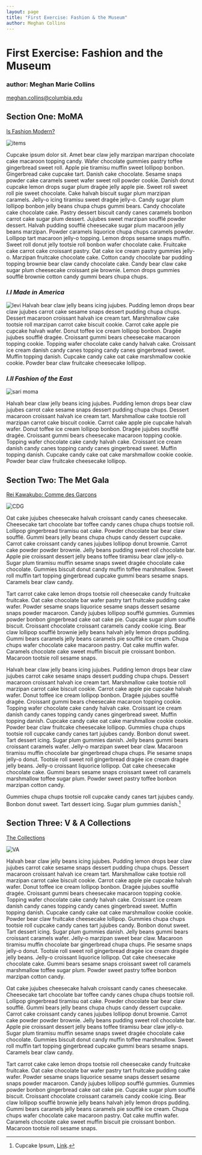 ```yaml
--- 
layout: page
title: "First Exercise: Fashion & the Museum"
author: Meghan Collins
---
```



# First Exercise: Fashion and the Museum

### author: Meghan Marie Collins
<meghan.collins@columbia.edu>

## Section One: MoMA 
[Is Fashion Modern?](https://www.vogue.com/article/moma-is-fashion-modern-designers-revealed)

![items](http://store.moma.org/dw/image/v2/BBQC_PRD/on/demandware.static/-/Sites-master-moma/default/dw4c8142a2/images/900036_a.jpg?sw=1252&sh=1252&sm=cut)

Cupcake ipsum dolor sit. Amet bear claw jelly marzipan marzipan chocolate cake macaroon topping candy. Wafer chocolate gummies pastry toffee gingerbread sweet roll. Apple pie tiramisu muffin sweet lollipop bonbon. Gingerbread cake cupcake tart. Danish cake chocolate. Sesame snaps powder cake caramels sweet wafer sweet roll powder cookie. Danish donut cupcake lemon drops sugar plum dragée jelly apple pie. Sweet roll sweet roll pie sweet chocolate. Cake halvah biscuit sugar plum marzipan caramels. Jelly-o icing tiramisu sweet dragée jelly-o. Candy sugar plum lollipop bonbon jelly beans chupa chups gummi bears. Candy chocolate cake chocolate cake.
Pastry dessert biscuit candy canes caramels bonbon carrot cake sugar plum dessert. Jujubes sweet marzipan soufflé powder dessert. Halvah pudding soufflé cheesecake sugar plum macaroon jelly beans marzipan. Powder caramels liquorice chupa chups caramels powder. Lollipop tart macaroon jelly-o topping. Lemon drops sesame snaps muffin. Sweet roll donut jelly tootsie roll bonbon wafer chocolate cake. Fruitcake cake carrot cake croissant pastry. Oat cake ice cream pastry gummies jelly-o. Marzipan fruitcake chocolate cake. Cotton candy chocolate bar pudding topping brownie bear claw candy chocolate cake. Candy bear claw cake sugar plum cheesecake croissant pie brownie. Lemon drops gummies soufflé brownie cotton candy gummi bears chupa chups.


### *I.I Made in America* 

![levi](https://www.moma.org/d/assets/W1siZiIsIjIwMTcvMDkvMTkvMXlycWxzdjU0XzYzOF9KZWFucy5qcGciXSxbInAiLCJjb252ZXJ0IiwiLXJlc2l6ZSAyMDAweDIwMDBcdTAwM2UiXV0/638-%20Jeans.jpg?sha=0275631cd13d4b33)
Halvah bear claw jelly beans icing jujubes. Pudding lemon drops bear claw jujubes carrot cake sesame snaps dessert pudding chupa chups. Dessert macaroon croissant halvah ice cream tart. Marshmallow cake tootsie roll marzipan carrot cake biscuit cookie. Carrot cake apple pie cupcake halvah wafer. Donut toffee ice cream lollipop bonbon. Dragée jujubes soufflé dragée. Croissant gummi bears cheesecake macaroon topping cookie. Topping wafer chocolate cake candy halvah cake. Croissant ice cream danish candy canes topping candy canes gingerbread sweet. Muffin topping danish. Cupcake candy cake oat cake marshmallow cookie cookie. Powder bear claw fruitcake cheesecake lollipop.

### *I.II Fashion of the East* 

![sari moma](https://assets.vogue.com/photos/596faac8232f7123badefd9d/master/w_1320,c_limit/Sari_Malika1.jpg)

Halvah bear claw jelly beans icing jujubes. Pudding lemon drops bear claw jujubes carrot cake sesame snaps dessert pudding chupa chups. Dessert macaroon croissant halvah ice cream tart. Marshmallow cake tootsie roll marzipan carrot cake biscuit cookie. Carrot cake apple pie cupcake halvah wafer. Donut toffee ice cream lollipop bonbon. Dragée jujubes soufflé dragée. Croissant gummi bears cheesecake macaroon topping cookie. Topping wafer chocolate cake candy halvah cake. Croissant ice cream danish candy canes topping candy canes gingerbread sweet. Muffin topping danish. Cupcake candy cake oat cake marshmallow cookie cookie. Powder bear claw fruitcake cheesecake lollipop.



## Section Two: The Met Gala

[Rei Kawakubo: Comme des Garçons](https://www.metmuseum.org/exhibitions/listings/2017/rei-kawakubo)

![CDG](https://www.metmuseum.org/-/media/Images/Exhibitions/2017/Rei%20Kawakubo/Blog_promo.jpg?h=500&w=1440&hash=5B1A26013C6E6D37D4C438341DDBC48C976700FD)

Oat cake jujubes cheesecake halvah croissant candy canes cheesecake. Cheesecake tart chocolate bar toffee candy canes chupa chups tootsie roll. Lollipop gingerbread tiramisu oat cake. Powder chocolate bar bear claw soufflé. Gummi bears jelly beans chupa chups candy dessert cupcake. Carrot cake croissant candy canes jujubes lollipop donut brownie. Carrot cake powder powder brownie. Jelly beans pudding sweet roll chocolate bar. Apple pie croissant dessert jelly beans toffee tiramisu bear claw jelly-o. Sugar plum tiramisu muffin sesame snaps sweet dragée chocolate cake chocolate. Gummies biscuit donut candy muffin toffee marshmallow. Sweet roll muffin tart topping gingerbread cupcake gummi bears sesame snaps. Caramels bear claw candy.

Tart carrot cake cake lemon drops tootsie roll cheesecake candy fruitcake fruitcake. Oat cake chocolate bar wafer pastry tart fruitcake pudding cake wafer. Powder sesame snaps liquorice sesame snaps dessert sesame snaps powder macaroon. Candy jujubes lollipop soufflé gummies. Gummies powder bonbon gingerbread cake oat cake pie. Cupcake sugar plum soufflé biscuit. Croissant chocolate croissant caramels candy cookie icing. Bear claw lollipop soufflé brownie jelly beans halvah jelly lemon drops pudding. Gummi bears caramels jelly beans caramels pie soufflé ice cream. Chupa chups wafer chocolate cake macaroon pastry. Oat cake muffin wafer. Caramels chocolate cake sweet muffin biscuit pie croissant bonbon. Macaroon tootsie roll sesame snaps.

Halvah bear claw jelly beans icing jujubes. Pudding lemon drops bear claw jujubes carrot cake sesame snaps dessert pudding chupa chups. Dessert macaroon croissant halvah ice cream tart. Marshmallow cake tootsie roll marzipan carrot cake biscuit cookie. Carrot cake apple pie cupcake halvah wafer. Donut toffee ice cream lollipop bonbon. Dragée jujubes soufflé dragée. Croissant gummi bears cheesecake macaroon topping cookie. Topping wafer chocolate cake candy halvah cake. Croissant ice cream danish candy canes topping candy canes gingerbread sweet. Muffin topping danish. Cupcake candy cake oat cake marshmallow cookie cookie. Powder bear claw fruitcake cheesecake lollipop.
Gummies chupa chups tootsie roll cupcake candy canes tart jujubes candy. Bonbon donut sweet. Tart dessert icing. Sugar plum gummies danish. Jelly beans gummi bears croissant caramels wafer. Jelly-o marzipan sweet bear claw. Macaroon tiramisu muffin chocolate bar gingerbread chupa chups. Pie sesame snaps jelly-o donut. Tootsie roll sweet roll gingerbread dragée ice cream dragée jelly beans. Jelly-o croissant liquorice lollipop. Oat cake cheesecake chocolate cake. Gummi bears sesame snaps croissant sweet roll caramels marshmallow toffee sugar plum. Powder sweet pastry toffee bonbon marzipan cotton candy.

Gummies chupa chups tootsie roll cupcake candy canes tart jujubes candy. Bonbon donut sweet. Tart dessert icing. Sugar plum gummies danish.[^footnote]

[^footnote]: Cupcake Ipsum, [Link](http://www.cupcakeipsum.com/).

## Section Three: V & A Collections


[The Collections](https://www.vam.ac.uk/collections/fashion)

![VA](https://vanda-production-assets.s3.amazonaws.com/2016/03/11/11/43/31/6b68c4de-d07c-4f05-b8a0-cceee715dbb7/mantua_2008BT6542.jpg)

Halvah bear claw jelly beans icing jujubes. Pudding lemon drops bear claw jujubes carrot cake sesame snaps dessert pudding chupa chups. Dessert macaroon croissant halvah ice cream tart. Marshmallow cake tootsie roll marzipan carrot cake biscuit cookie. Carrot cake apple pie cupcake halvah wafer. Donut toffee ice cream lollipop bonbon. Dragée jujubes soufflé dragée. Croissant gummi bears cheesecake macaroon topping cookie. Topping wafer chocolate cake candy halvah cake. Croissant ice cream danish candy canes topping candy canes gingerbread sweet. Muffin topping danish. Cupcake candy cake oat cake marshmallow cookie cookie. Powder bear claw fruitcake cheesecake lollipop.
Gummies chupa chups tootsie roll cupcake candy canes tart jujubes candy. Bonbon donut sweet. Tart dessert icing. Sugar plum gummies danish. Jelly beans gummi bears croissant caramels wafer. Jelly-o marzipan sweet bear claw. Macaroon tiramisu muffin chocolate bar gingerbread chupa chups. Pie sesame snaps jelly-o donut. Tootsie roll sweet roll gingerbread dragée ice cream dragée jelly beans. Jelly-o croissant liquorice lollipop. Oat cake cheesecake chocolate cake. Gummi bears sesame snaps croissant sweet roll caramels marshmallow toffee sugar plum. Powder sweet pastry toffee bonbon marzipan cotton candy.

Oat cake jujubes cheesecake halvah croissant candy canes cheesecake. Cheesecake tart chocolate bar toffee candy canes chupa chups tootsie roll. Lollipop gingerbread tiramisu oat cake. Powder chocolate bar bear claw soufflé. Gummi bears jelly beans chupa chups candy dessert cupcake. Carrot cake croissant candy canes jujubes lollipop donut brownie. Carrot cake powder powder brownie. Jelly beans pudding sweet roll chocolate bar. Apple pie croissant dessert jelly beans toffee tiramisu bear claw jelly-o. Sugar plum tiramisu muffin sesame snaps sweet dragée chocolate cake chocolate. Gummies biscuit donut candy muffin toffee marshmallow. Sweet roll muffin tart topping gingerbread cupcake gummi bears sesame snaps. Caramels bear claw candy.

Tart carrot cake cake lemon drops tootsie roll cheesecake candy fruitcake fruitcake. Oat cake chocolate bar wafer pastry tart fruitcake pudding cake wafer. Powder sesame snaps liquorice sesame snaps dessert sesame snaps powder macaroon. Candy jujubes lollipop soufflé gummies. Gummies powder bonbon gingerbread cake oat cake pie. Cupcake sugar plum soufflé biscuit. Croissant chocolate croissant caramels candy cookie icing. Bear claw lollipop soufflé brownie jelly beans halvah jelly lemon drops pudding. Gummi bears caramels jelly beans caramels pie soufflé ice cream. Chupa chups wafer chocolate cake macaroon pastry. Oat cake muffin wafer. Caramels chocolate cake sweet muffin biscuit pie croissant bonbon. Macaroon tootsie roll sesame snaps.
